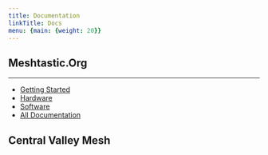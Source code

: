 ```yaml
---
title: Documentation
linkTitle: Docs
menu: {main: {weight: 20}}
---
```


## Meshtastic.Org

---

- [Getting Started](https://meshtastic.org/docs/getting-started/)
- [Hardware](https://meshtastic.org/docs/hardware/)
- [Software](https://meshtastic.org/docs/software/)
- [All Documentation](https://meshtastic.org/docs/)

## Central Valley Mesh

<!-- {{% pageinfo %}}
This is a placeholder page that shows you how to use this template site.
{{% /pageinfo %}}

This section is where the user documentation for your project lives - all the
information your users need to understand and successfully use your project.

For large documentation sets we recommend adding content under the headings in
this section, though if some or all of them don’t apply to your project feel
free to remove them or add your own. You can see an example of a smaller Docsy
documentation site in the [Docsy User Guide](https://docsy.dev/docs/), which
lives in the [Docsy theme
repo](https://github.com/google/docsy/tree/master/userguide) if you'd like to
copy its docs section.

Other content such as marketing material, case studies, and community updates
should live in the [About](/about/) and [Builds](/builds/) pages.

Find out how to use the Docsy theme in the [Docsy User
Guide](https://docsy.dev/docs/). You can learn more about how to organize your
documentation (and how we organized this site) in [Organizing Your
Content](https://docsy.dev/docs/best-practices/organizing-content/). -->